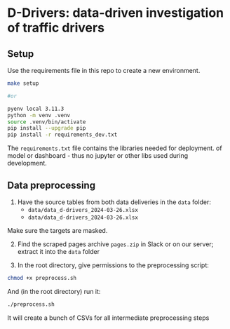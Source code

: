 # D-Drivers: data-driven investigation of traffic drivers

## Setup

Use the requirements file in this repo to create a new environment.

```BASH
make setup

#or

pyenv local 3.11.3
python -m venv .venv
source .venv/bin/activate
pip install --upgrade pip
pip install -r requirements_dev.txt
```

The `requirements.txt` file contains the libraries needed for deployment. of model or dashboard - thus no jupyter or other libs used during development.

## Data preprocessing
1. Have the source tables from both data deliveries in the `data` folder:
    - `data/data_d-drivers_2024-03-26.xlsx`
    - `data/data_d-drivers_2024-03-26.xlsx`

Make sure the targets are masked.

2. Find the scraped pages archive `pages.zip` in Slack or on our server; extract it into the `data` folder

3. In the root directory, give permissions to the preprocessing script:
```bash
chmod +x preprocess.sh
```

And (in the root directory) run it:
```bash
./preprocess.sh
```

It will create a bunch of CSVs for all intermediate preprocessing steps

